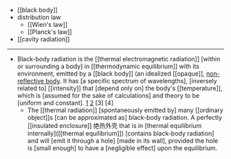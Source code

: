 - [[black body]]
- distribution law
    - [[Wien's law]]
    - [[Planck's law]]
- [[cavity radiation]]
- ---
- Black-body radiation is the [[thermal electromagnetic radiation]] [within or surrounding a body] in [[thermodynamic equilibrium]] with its environment, emitted by a [[black body]] (an idealized [[opaque]], [non-reflective body](). It has [a specific spectrum of wavelengths], [inversely related to] [[intensity]] that [depend only on] the body's [[temperature]], which is [assumed for the sake of calculations] and theory to be [uniform and constant]. [1](((wB1tjZ97o))) [2](((YtDlStw5V))) [3] [4]
    - The [[thermal radiation]] [spontaneously emitted by] many [[ordinary object]]s [can be approximated as] black-body radiation. A perfectly [[insulated enclosure]] 绝热外壳 that is in [thermal equilibrium internally]([[thermal equilibrium]]) [contains black-body radiation] and will [emit it through a hole] [made in its wall], provided the hole is [small enough] to have a [negligible effect] upon the equilibrium.
